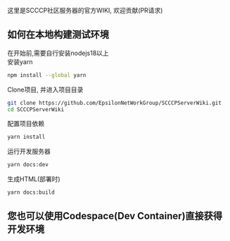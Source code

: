 这里是SCCCP社区服务器的官方WIKI, 欢迎贡献(PR请求)

## 如何在本地构建测试环境
在开始前,需要自行安装nodejs18以上  
安装yarn  
```sh
npm install --global yarn  
```
Clone项目, 并进入项目目录
```sh
git clone https://github.com/EpsilonNetWorkGroup/SCCCPServerWiki.git  
cd SCCCPServerWiki  
```
配置项目依赖  
```sh
yarn install  
```
运行开发服务器  
```sh
yarn docs:dev  
```
生成HTML(部署时)  
```sh
yarn docs:build  
```

## 您也可以使用Codespace(Dev Container)直接获得开发环境

